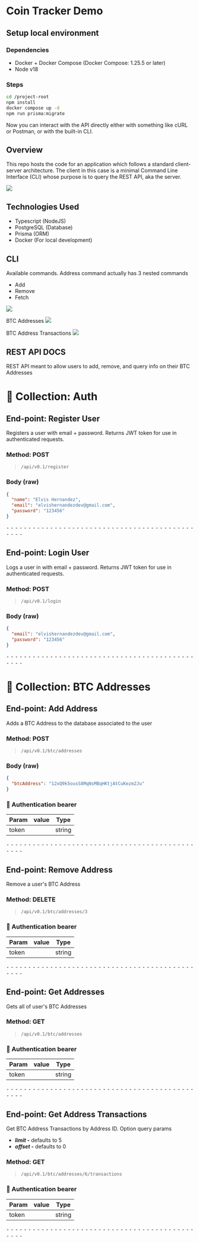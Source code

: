 # Coin Tracker Demo

## Setup local environment

### Dependencies

- Docker + Docker Compose (Docker Compose: 1.25.5 or later)
- Node v18

### Steps

```bash
cd /project-root
npm install
docker compose up -d
npm run prisma:migrate
```

Now you can interact with the API directly either with something like cURL or Postman, or with the built-in CLI.

## Overview

This repo hosts the code for an application which follows a standard client-server architecture. The client in this case is a minimal Command Line Interface (CLI) whose purpose is to query the REST API, aka the server.

![](./static/client-server-architecture.png)

## Technologies Used

- Typescript (NodeJS)
- PostgreSQL (Database)
- Prisma (ORM)
- Docker (For local development)

## CLI

Available commands. Address command actually has 3 nested commands

- Add
- Remove
- Fetch

![](./static/cli-help.png)

BTC Addresses
![](./static/cli-btc-addresses.png)

BTC Address Transactions
![](./static/cli-btc-address-transactions.png)

## REST API DOCS

REST API meant to allow users to add, remove, and query info on their BTC Addresses

# 📁 Collection: Auth

## End-point: Register User

Registers a user with email + password. Returns JWT token for use in authenticated requests.

### Method: POST

> ```
> /api/v0.1/register
> ```

### Body (**raw**)

```json
{
  "name": "Elvis Hernandez",
  "email": "elvishernandezdev@gmail.com",
  "password": "123456"
}
```

⁃ ⁃ ⁃ ⁃ ⁃ ⁃ ⁃ ⁃ ⁃ ⁃ ⁃ ⁃ ⁃ ⁃ ⁃ ⁃ ⁃ ⁃ ⁃ ⁃ ⁃ ⁃ ⁃ ⁃ ⁃ ⁃ ⁃ ⁃ ⁃ ⁃ ⁃ ⁃ ⁃ ⁃ ⁃ ⁃ ⁃ ⁃ ⁃ ⁃ ⁃ ⁃ ⁃ ⁃ ⁃ ⁃ ⁃

## End-point: Login User

Logs a user in with email + password. Returns JWT token for use in authenticated requests.

### Method: POST

> ```
> /api/v0.1/login
> ```

### Body (**raw**)

```json
{
  "email": "elvishernandezdev@gmail.com",
  "password": "123456"
}
```

⁃ ⁃ ⁃ ⁃ ⁃ ⁃ ⁃ ⁃ ⁃ ⁃ ⁃ ⁃ ⁃ ⁃ ⁃ ⁃ ⁃ ⁃ ⁃ ⁃ ⁃ ⁃ ⁃ ⁃ ⁃ ⁃ ⁃ ⁃ ⁃ ⁃ ⁃ ⁃ ⁃ ⁃ ⁃ ⁃ ⁃ ⁃ ⁃ ⁃ ⁃ ⁃ ⁃ ⁃ ⁃ ⁃ ⁃

# 📁 Collection: BTC Addresses

## End-point: Add Address

Adds a BTC Address to the database associated to the user

### Method: POST

> ```
> /api/v0.1/btc/addresses
> ```

### Body (**raw**)

```json
{
  "btcAddress": "12xQ9k5ousS8MqNsMBqHKtjAtCuKezm2Ju"
}
```

### 🔑 Authentication bearer

| Param | value | Type   |
| ----- | ----- | ------ |
| token |       | string |

⁃ ⁃ ⁃ ⁃ ⁃ ⁃ ⁃ ⁃ ⁃ ⁃ ⁃ ⁃ ⁃ ⁃ ⁃ ⁃ ⁃ ⁃ ⁃ ⁃ ⁃ ⁃ ⁃ ⁃ ⁃ ⁃ ⁃ ⁃ ⁃ ⁃ ⁃ ⁃ ⁃ ⁃ ⁃ ⁃ ⁃ ⁃ ⁃ ⁃ ⁃ ⁃ ⁃ ⁃ ⁃ ⁃ ⁃

## End-point: Remove Address

Remove a user's BTC Address

### Method: DELETE

> ```
> /api/v0.1/btc/addresses/3
> ```

### 🔑 Authentication bearer

| Param | value | Type   |
| ----- | ----- | ------ |
| token |       | string |

⁃ ⁃ ⁃ ⁃ ⁃ ⁃ ⁃ ⁃ ⁃ ⁃ ⁃ ⁃ ⁃ ⁃ ⁃ ⁃ ⁃ ⁃ ⁃ ⁃ ⁃ ⁃ ⁃ ⁃ ⁃ ⁃ ⁃ ⁃ ⁃ ⁃ ⁃ ⁃ ⁃ ⁃ ⁃ ⁃ ⁃ ⁃ ⁃ ⁃ ⁃ ⁃ ⁃ ⁃ ⁃ ⁃ ⁃

## End-point: Get Addresses

Gets all of user's BTC Addresses

### Method: GET

> ```
> /api/v0.1/btc/addresses
> ```

### 🔑 Authentication bearer

| Param | value | Type   |
| ----- | ----- | ------ |
| token |       | string |

⁃ ⁃ ⁃ ⁃ ⁃ ⁃ ⁃ ⁃ ⁃ ⁃ ⁃ ⁃ ⁃ ⁃ ⁃ ⁃ ⁃ ⁃ ⁃ ⁃ ⁃ ⁃ ⁃ ⁃ ⁃ ⁃ ⁃ ⁃ ⁃ ⁃ ⁃ ⁃ ⁃ ⁃ ⁃ ⁃ ⁃ ⁃ ⁃ ⁃ ⁃ ⁃ ⁃ ⁃ ⁃ ⁃ ⁃

## End-point: Get Address Transactions

Get BTC Address Transactions by Address ID. Option query params

- _**limit -**_ defaults to 5
- _**offset -**_ defaults to 0

### Method: GET

> ```
> /api/v0.1/btc/addresses/6/transactions
> ```

### 🔑 Authentication bearer

| Param | value | Type   |
| ----- | ----- | ------ |
| token |       | string |

⁃ ⁃ ⁃ ⁃ ⁃ ⁃ ⁃ ⁃ ⁃ ⁃ ⁃ ⁃ ⁃ ⁃ ⁃ ⁃ ⁃ ⁃ ⁃ ⁃ ⁃ ⁃ ⁃ ⁃ ⁃ ⁃ ⁃ ⁃ ⁃ ⁃ ⁃ ⁃ ⁃ ⁃ ⁃ ⁃ ⁃ ⁃ ⁃ ⁃ ⁃ ⁃ ⁃ ⁃ ⁃ ⁃ ⁃
